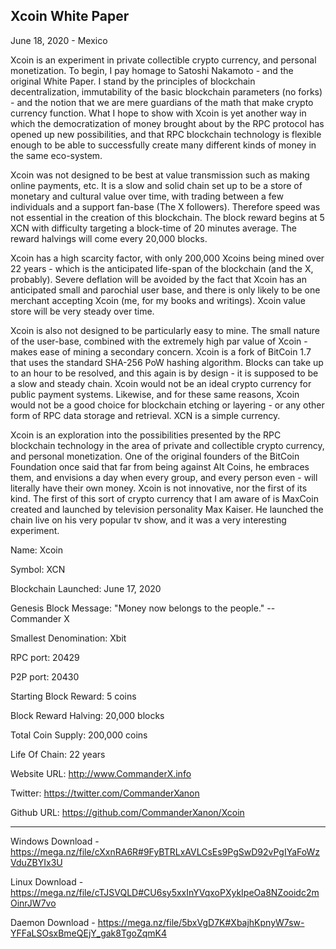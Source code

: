 Xcoin White Paper
-----------------

June 18, 2020 - Mexico

Xcoin is an experiment in private collectible crypto currency, and personal monetization. To begin, I pay homage to Satoshi Nakamoto - and the original White Paper. I stand by the principles of blockchain decentralization, immutability of the basic blockchain parameters (no forks) - and the notion that we are mere guardians of the math that make crypto currency function. What I hope to show with Xcoin is yet another way in which the democratization of money brought about by the RPC protocol has opened up new possibilities, and that RPC blockchain technology is flexible enough to be able to successfully create many different kinds of money in the same eco-system.

Xcoin was not designed to be best at value transmission such as making online payments, etc. It is a slow and solid chain set up to be a store of monetary and cultural value over time, with trading between a few individuals and a support fan-base (The X followers). Therefore speed was not essential in the creation of this blockchain. The block reward begins at 5 XCN with difficulty targeting a block-time of 20 minutes average. The reward halvings will come every 20,000 blocks.

Xcoin has a high scarcity factor, with only 200,000 Xcoins being mined over 22 years - which is the anticipated life-span of the blockchain (and the X, probably). Severe deflation will be avoided by the fact that Xcoin has an anticipated small and parochial user base, and there is only likely to be one merchant accepting Xcoin (me, for my books and writings). Xcoin value store will be very steady over time.

Xcoin is also not designed to be particularly easy to mine. The small nature of the user-base, combined with the extremely high par value of Xcoin - makes ease of mining a secondary concern. Xcoin is a fork of BitCoin 1.7 that uses the standard SHA-256 PoW hashing algorithm. Blocks can take up to an hour to be resolved, and this again is by design - it is supposed to be a slow and steady chain. Xcoin would not be an ideal crypto currency for public payment systems. Likewise, and for these same reasons, Xcoin would not be a good choice for blockchain etching or layering - or any other form of RPC data storage and retrieval. XCN is a simple currency.

Xcoin is an exploration into the possibilities presented by the RPC blockchain technology in the area of private and collectible crypto currency, and personal monetization. One of the original founders of the BitCoin Foundation once said that far from being against Alt Coins, he embraces them, and envisions a day when every group, and every person even - will literally have their own money. Xcoin is not innovative, nor the first of its kind. The first of this sort of crypto currency that I am aware of is MaxCoin created and launched by television personality Max Kaiser. He launched the chain live on his very popular tv show, and it was a very interesting experiment.

Name: Xcoin

Symbol: XCN

Blockchain Launched: June 17, 2020

Genesis Block Message: "Money now belongs to the people."  -- Commander X

Smallest Denomination: Xbit

RPC port:  20429

P2P port:  20430

Starting Block Reward: 5 coins

Block Reward Halving: 20,000 blocks

Total Coin Supply: 200,000 coins

Life Of Chain: 22 years

Website URL: http://www.CommanderX.info

Twitter: https://twitter.com/CommanderXanon

Github URL:	https://github.com/CommanderXanon/Xcoin

---------------------------------------------------------------

Windows Download - https://mega.nz/file/cXxnRA6R#9FyBTRLxAVLCsEs9PgSwD92vPgIYaFoWzVduZBYIx3U

Linux Download - https://mega.nz/file/cTJSVQLD#CU6sy5xxInYVqxoPXykIpeOa8NZooidc2mOinrJW7vo 

Daemon Download - https://mega.nz/file/5bxVgD7K#XbajhKpnyW7sw-YFFaLSOsxBmeQEjY_gak8TgoZqmK4 





